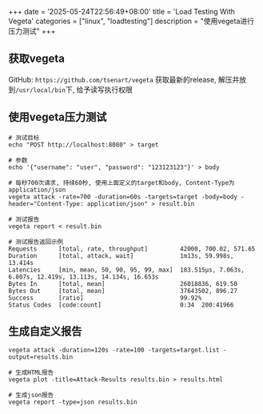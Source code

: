 +++
date = '2025-05-24T22:56:49+08:00'
title = 'Load Testing With Vegeta'
categories = ["linux", "loadtesting"]
description = "使用vegeta进行压力测试"
+++

## 获取vegeta
GitHub: `https://github.com/tsenart/vegeta`
获取最新的release, 解压并放到`/usr/local/bin`下, 给予读写执行权限

## 使用vegeta压力测试
```shell
# 测试目标
echo "POST http://localhost:8080" > target

# 参数
echo '{"username": "user", "password": "123123123"}' > body

# 每秒700次请求, 持续60秒, 使用上面定义的target和body, Content-Type为application/json
vegeta attack -rate=700 -duration=60s -targets=target -body=body -header="Content-Type: application/json" > result.bin

# 测试报告
vegeta report < result.bin

# 测试报告返回示例
Requests      [total, rate, throughput]         42000, 700.02, 571.65
Duration      [total, attack, wait]             1m13s, 59.998s, 13.414s
Latencies     [min, mean, 50, 90, 95, 99, max]  183.515µs, 7.063s, 6.807s, 12.419s, 13.113s, 14.134s, 16.653s
Bytes In      [total, mean]                     26018836, 619.50
Bytes Out     [total, mean]                     37643502, 896.27
Success       [ratio]                           99.92%
Status Codes  [code:count]                      0:34  200:41966
```

## 生成自定义报告
```shell
vegeta attack -duration=120s -rate=100 -targets=target.list -output=results.bin

# 生成HTML报告
vegeta plot -title=Attack-Results results.bin > results.html

# 生成json报告
vegeta report -type=json results.bin
```

